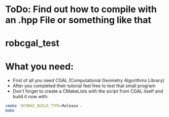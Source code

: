 # ToDo: Find out how to compile with an .hpp File or something like that

# robcgal_test

# What you need:
- First of all you need CGAL (Computational Geometry Algorithms Library)
- After you completed their tutorial feel free to test that small program
- Don't forget to create a CMakeLists with the script from CGAL itself and build it now with:
```bash 
cmake -DCMAKE_BUILD_TYPE=Release .
make
```
